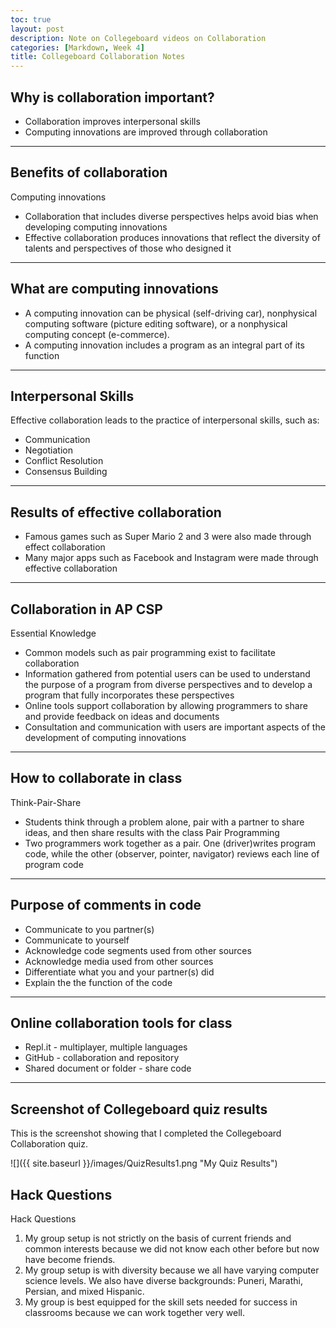 ```yaml
---
toc: true
layout: post
description: Note on Collegeboard videos on Collaboration
categories: [Markdown, Week 4]
title: Collegeboard Collaboration Notes
---
```


## Why is collaboration important?
- Collaboration improves interpersonal skills
- Computing innovations are improved through collaboration

---

## Benefits of collaboration
Computing innovations
- Collaboration that includes diverse perspectives helps avoid bias when developing computing innovations
- Effective collaboration produces innovations that reflect the diversity of talents and perspectives of those who designed it

---

## What are computing innovations
- A computing innovation can be physical (self-driving car), nonphysical computing software (picture editing software), or a nonphysical computing concept (e-commerce).
- A computing innovation includes a program as an integral part of its function

---

## Interpersonal Skills
Effective collaboration leads to the practice of interpersonal skills, such as:
- Communication
- Negotiation
- Conflict Resolution
- Consensus Building

---

## Results of effective collaboration
- Famous games such as Super Mario 2 and 3 were also made through effect collaboration
- Many major apps such as Facebook and Instagram were made through effective collaboration

---

## Collaboration in AP CSP
Essential Knowledge
- Common models such as pair programming exist to facilitate collaboration
- Information gathered from potential users can be used to understand the purpose of a program from diverse perspectives and to develop a program that fully incorporates these perspectives
- Online tools support collaboration by allowing programmers to share and provide feedback on ideas and documents
- Consultation and communication with users are important aspects of the development of computing innovations

---

## How to collaborate in class
Think-Pair-Share
- Students think through a problem alone, pair with a partner to share ideas, and then share results with the class
Pair Programming
- Two programmers work together as a pair. One (driver)writes program code, while the other (observer, pointer, navigator) reviews each line of program code

---

## Purpose of comments in code
- Communicate to you partner(s)
- Communicate to yourself
- Acknowledge code segments used from other sources
- Acknowledge media used from other sources
- Differentiate what you and your partner(s) did
- Explain the the function of the code

---

## Online collaboration tools for class
- Repl.it - multiplayer, multiple languages
- GitHub - collaboration and repository
- Shared document or folder - share code

---

## Screenshot of Collegeboard quiz results
This is the screenshot showing that I completed the Collegeboard Collaboration quiz.

![]({{ site.baseurl }}/images/QuizResults1.png "My Quiz Results")

## Hack Questions
Hack Questions
1. My group setup is not strictly on the basis of current friends and common interests because we did not know each other before but now have become friends.
2. My group setup is with diversity because we all have varying computer science levels. We also have diverse backgrounds: Puneri, Marathi, Persian, and mixed Hispanic.
3. My group is best equipped for the skill sets needed for success in classrooms because we can work together very well.